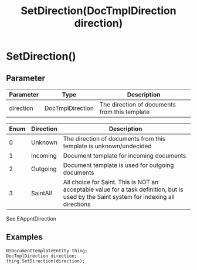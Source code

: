 ﻿---
uid: crmscript_class_nsdocumenttemplateentity_setdirection
title: SetDirection(DocTmplDirection direction)
description: CRMScript method in the NSDocumentTemplateEntity class that sets the direction of a document template
intellisense: NSDocumentTemplateEntity.SetDirection
keywords: NSDocumentTemplateEntity, GetDirection, SetDirection(DocTmplDirection direction), SetDirection(NSDocTmplDirection)
so.topic: reference
---

# SetDirection()

## Parameter

| Parameter | Type | Description |
|---|---|---|
| direction | DocTmplDirection |  The direction of documents from this template |

| Enum | Direction | Description |
|---|---|---|
| 0 | Unknown | The direction of documents from this template is unknown/undecided |
| 1 | Incoming | Document template for incoming documents |
| 2 | Outgoing | Document template is used for outgoing documents |
| 3 | SaintAll | All choice for Saint. This is NOT an acceptable value for a task definition, but is used by the Saint system for indexing all directions |

See EAppntDirection

## Examples

```crmscript
NSDocumentTemplateEntity thing;
DocTmplDirection direction;
thing.SetDirection(direction);
```
